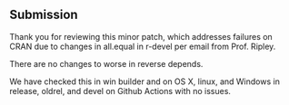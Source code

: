 ## Submission

Thank you for reviewing this minor patch, which addresses failures on CRAN due to changes in all.equal in r-devel per email from Prof. Ripley. 

There are no changes to worse in reverse depends. 

We have checked this in win builder and on OS X, linux, and Windows in release, oldrel, and devel on Github Actions with no issues. 


